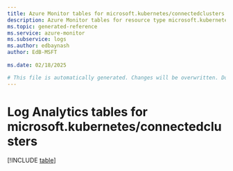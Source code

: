 ```yaml
---
title: Azure Monitor tables for microsoft.kubernetes/connectedclusters
description: Azure Monitor tables for resource type microsoft.kubernetes/connectedclusters
ms.topic: generated-reference
ms.service: azure-monitor
ms.subservice: logs
ms.author: edbaynash
author: EdB-MSFT
   
ms.date: 02/18/2025

# This file is automatically generated. Changes will be overwritten. Do not change this file directly.
---
```


# Log Analytics tables for microsoft.kubernetes/connectedclusters  

[!INCLUDE [table](~/reusable-content/ce-skilling/azure/includes/azure-monitor/reference/tables/microsoft-kubernetes_connectedclusters-include.md)]

